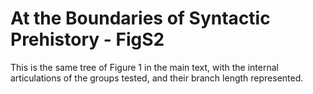 # At the Boundaries of Syntactic Prehistory - FigS2

This is the same tree of Figure 1 in the main text, with the internal articulations of the groups tested, and their branch length represented.
